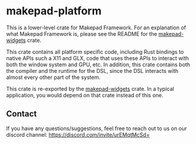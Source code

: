 # makepad-platform

This is a lower-level crate for Makepad Framework. For an explanation of what Makepad Framework is, please see the README for the [makepad-widgets](https://crates.io/crates/makepad-widgets) crate.

This crate contains all platform specific code, including Rust bindings to native APIs such a X11 and GLX, code that uses these APIs to interact with both the window system and GPU, etc. In addition, this crate contains both the compiler and the runtime for the DSL, since the DSL interacts with almost every other part of the system.

This crate is re-exported by the [makepad-widgets](https://crates.io/crates/makepad-widgets) crate. In a typical application, you would depend on that crate instead of this one.

## Contact

If you have any questions/suggestions, feel free to reach out to us on our discord channel:
https://discord.com/invite/urEMqtMcSd=